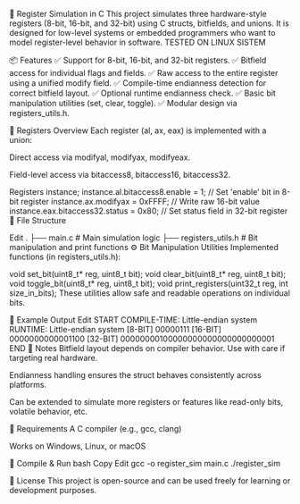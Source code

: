 🧪 Register Simulation in C
This project simulates three hardware-style registers (8-bit, 16-bit, and 32-bit) using C structs, bitfields, and unions. It is designed for low-level systems or embedded programmers who want to model register-level behavior in software. TESTED ON LINUX SISTEM

📦 Features
✅ Support for 8-bit, 16-bit, and 32-bit registers.
✅ Bitfield access for individual flags and fields.
✅ Raw access to the entire register using a unified modify field.
✅ Compile-time endianness detection for correct bitfield layout.
✅ Optional runtime endianness check.
✅ Basic bit manipulation utilities (set, clear, toggle).
✅ Modular design via registers_utils.h.

🧱 Registers Overview
Each register (al, ax, eax) is implemented with a union:

Direct access via modifyal, modifyax, modifyeax.

Field-level access via bitaccess8, bitaccess16, bitaccess32.

Registers instance;
instance.al.bitaccess8.enable = 1;        // Set 'enable' bit in 8-bit register
instance.ax.modifyax = 0xFFFF;            // Write raw 16-bit value
instance.eax.bitaccess32.status = 0x80;   // Set status field in 32-bit register
📂 File Structure

Edit
.
├── main.c                # Main simulation logic
├── registers_utils.h     # Bit manipulation and print functions
⚙️ Bit Manipulation Utilities
Implemented functions (in registers_utils.h):


void set_bit(uint8_t* reg, uint8_t bit);
void clear_bit(uint8_t* reg, uint8_t bit);
void toggle_bit(uint8_t* reg, uint8_t bit);
void print_registers(uint32_t reg, int size_in_bits);
These utilities allow safe and readable operations on individual bits.

🧪 Example Output
Edit
START
COMPILE-TIME: Little-endian system
RUNTIME: Little-endian system
[8-BIT]   00000111
[16-BIT]  0000000000001100
[32-BIT]  00000000100000000000000000000001
END
🧠 Notes
Bitfield layout depends on compiler behavior. Use with care if targeting real hardware.

Endianness handling ensures the struct behaves consistently across platforms.

Can be extended to simulate more registers or features like read-only bits, volatile behavior, etc.

📌 Requirements
A C compiler (e.g., gcc, clang)

Works on Windows, Linux, or macOS

🏁 Compile & Run
bash
Copy
Edit
gcc -o register_sim main.c
./register_sim

📜 License
This project is open-source and can be used freely for learning or development purposes.

